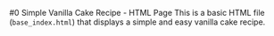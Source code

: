 #0 
Simple Vanilla Cake Recipe - HTML Page
This is a basic HTML file (`base_index.html`) that displays a simple and easy vanilla cake recipe. 
